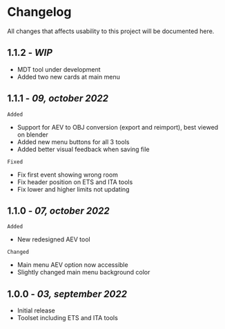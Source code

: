 # Changelog
All changes that affects usability to this project will be documented here.
## 1.1.2 - *WIP*
 - MDT tool under development
 - Added two new cards at main menu
## 1.1.1 - *09, october 2022*
`Added`
- Support for AEV to OBJ conversion (export and reimport), best viewed on blender
- Added new menu buttons for all 3 tools 
- Added better visual feedback when saving file

`Fixed`
- Fix first event showing wrong room 
- Fix header position on ETS and ITA tools
- Fix lower and higher limits not updating
## 1.1.0 - *07, october 2022*
`Added`
- New redesigned AEV tool

`Changed`
- Main menu AEV option now accessible
- Slightly changed main menu background color
## 1.0.0 - *03, september 2022*

- Initial release
- Toolset including ETS and ITA tools